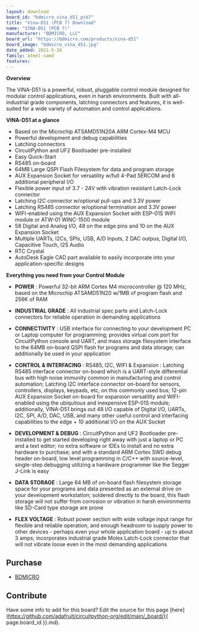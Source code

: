 ```yaml
---
layout: download
board_id: "bdmicro_vina_d51_pcb7"
title: "Vina-D51 (PCB 7) Download"
name: "VINA-D51 (PCB 7)"
manufacturer: "BDMICRO, LLC"
board_url: "https://bdmicro.com/products/vina-d51"
board_image: "bdmicro_vina_d51.jpg"
date_added: 2021-5-26
family: atmel-samd
features:
---
```


**Overview**

The VINA-D51 is a powerful, robust, pluggable control module designed
for modular control applications, even in harsh environments. Built
with all-industrial grade components, latching connectors and
features, it is well-suited for a wide variety of automation and
control applications.

**VINA-D51 at a glance**

* Based on the Microchip ATSAMD51N20A ARM Cortex-M4 MCU
* Powerful development and debug capabilities
* Latching connectors
* CircuitPython and UF2 Bootloader pre-installed
* Easy Quick-Start
* RS485 on-board
* 64MB Large QSPI Flash Filesystem for data and program storage
* AUX Expansion Socket for versatility w/full 4-Pad SERCOM and 6 additional peripheral I/O
* Flexible power input of 3.7 - 24V with vibration resistant Latch-Lock connector
* Latching I2C connector w/optional pull-ups and 3.3V power
* Latching RS485 connector w/optional termination and 3.3V power
* WIFI-enabled using the AUX Expansion Socket with ESP-01S WIFI module or ATW-01 WINC-1500 module
* 58 Digital and Analog I/O, 48 on the edge pins and 10 on the AUX Expansion Socket
* Multiple UARTs, I2Cs, SPIs, USB, A/D Inputs, 2 DAC outpus, Digital I/O, Capacitive Touch, I2S Audio
* RTC Crystal
* AutoDesk Eagle CAD part available to easily incorporate into your application-specific designs


**Everything you need from your Control Module**

* **POWER** : Powerful 32-bit ARM Cortex M4 microcontroller @ 120 MHz,
    based on the Microchip ATSAMD51N20 w/1MB of program flash and 256K
    of RAM

* **INDUSTRIAL GRADE** : All industrial spec parts and Latch-Lock
    connectors for reliable operation in demanding applications

* **CONNECTIVITY** : USB interface for connecting to your development
    PC or Laptop computer for programming; provides virtual com port
    for CircuitPython console and UART, and mass storage filesystem
    interface to the 64MB on-board QSPI flash for programs and data
    storage; can additionally be used in your application

* **CONTROL & INTERFACING** : RS485, I2C, WIFI & Expansion : Latching
    RS485 interface connector on-board which is a UART-style
    differential bus with high noise immunity common in manufacturing
    and control automation; Latching I2C interface connector on-board
    for sensors, controllers, displays, keypads, etc, on this commonly
    used bus; 12-pin AUX Expansion Socket on-board for expansion
    versatility and WIFI-enabled using the ubiquitous and inexpensive
    ESP-01S module; additionally, VINA-D51 brings out 48 I/O capable
    of Digital I/O, UARTs, I2C, SPI, A/D, DAC, USB, and many other
    useful control and interfacing capabilities to the edge + 10
    additional I/O on the AUX Socket

* **DEVELOPMENT & DEBUG** : CircuitPython and UF2 Bootloader
    pre-installed to get started developing right away with just a
    laptop or PC and a text editor; no extra software or IDEs to
    install and no extra hardware to purchase; and with a standard ARM
    Cortex SWD debug header on-board, low level programming in C/C++
    with source-level, single-step debugging utilizing a hardware
    programmer like the Segger J-Link is easy

* **DATA STORAGE** : Large 64 MB of on-board flash filesystem storage
    space for your programs and data presented as an external drive on
    your development workstation; soldered directly to the board, this
    flash storage will not suffer from corrosion or vibration in harsh
    environments like SD-Card type storage are prone

* **FLEX VOLTAGE** : Robust power section with wide voltage input
    range for flexible and reliable operation, and enough headroom to
    supply power to other devices - perhaps even your whole
    application board - up to about 3 amps; incorporates industrial
    grade Molex Latch-Lock connector that will not vibrate loose even
    in the most demanding applications

## Purchase
* [BDMICRO](https://bdmicro.com/products/vina-d51)

## Contribute

Have some info to add for this board? Edit the source for this page [here](https://github.com/adafruit/circuitpython-org/edit/main/_board/{{ page.board_id }}.md).
